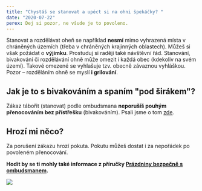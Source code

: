 ```yaml
---
title: "Chystáš se stanovat a upéct si na ohni špekáčky? "
date: "2020-07-22"
perex: Dej si pozor, ne všude je to povoleno.
---
```




Stanovat a rozdělávat oheň se například **nesmí** mimo vyhrazená místa v chráněných územích (třeba v chráněných krajinných oblastech). Můžeš si však požádat o **výjimku**. Prostuduj si raději také návštěvní řád. Stanování, bivakování či rozdělávání ohně může omezit i každá obec (kdekoliv na svém území). Takové omezené se vyhlašuje tzv. obecně závaznou vyhláškou. Pozor – rozděláním ohně se myslí **i grilování**.



## Jak je to s bivakováním a spaním &quot;pod širákem&quot;?



Zákaz tábořit (stanovat) podle ombudsmana **neporušíš pouhým přenocováním bez přístřešku** (bivakováním). Psali jsme o tom [zde](https://eso.ochrance.cz/Nalezene/Edit/7540). 



## Hrozí mi něco?



Za porušení zákazu hrozí pokuta. Pokutu můžeš dostat i za nepořádek po povoleném přenocování.

**Hodit by se ti mohly také informace z příručky [Prázdniny bezpečně s ombudsmanem](https://www.ochrance.cz/fileadmin/user_upload/Letaky/Prazdniny-bezpecne.pdf?fbclid=IwAR3iz4VzHF1s1pBW2c4GEb4ojGUTKSH0VUc-yXgS1iiDfoQDNPz15hpCowU).**

![](/media/14_stanovani.png.png) 


